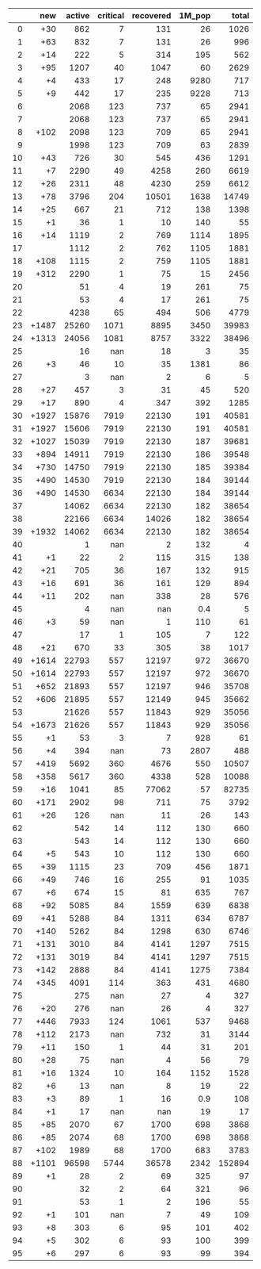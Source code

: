 |    |   new |   active |   critical |   recovered |   1M_pop |   total |
|---:|------:|---------:|-----------:|------------:|---------:|--------:|
|  0 |   +30 |      862 |          7 |         131 |     26   |    1026 |
|  1 |   +63 |      832 |          7 |         131 |     26   |     996 |
|  2 |   +14 |      222 |          5 |         314 |    195   |     562 |
|  3 |   +95 |     1207 |         40 |        1047 |     60   |    2629 |
|  4 |    +4 |      433 |         17 |         248 |   9280   |     717 |
|  5 |    +9 |      442 |         17 |         235 |   9228   |     713 |
|  6 |       |     2068 |        123 |         737 |     65   |    2941 |
|  7 |       |     2068 |        123 |         737 |     65   |    2941 |
|  8 |  +102 |     2098 |        123 |         709 |     65   |    2941 |
|  9 |       |     1998 |        123 |         709 |     63   |    2839 |
| 10 |   +43 |      726 |         30 |         545 |    436   |    1291 |
| 11 |    +7 |     2290 |         49 |        4258 |    260   |    6619 |
| 12 |   +26 |     2311 |         48 |        4230 |    259   |    6612 |
| 13 |   +78 |     3796 |        204 |       10501 |   1638   |   14749 |
| 14 |   +25 |      667 |         21 |         712 |    138   |    1398 |
| 15 |    +1 |       36 |          1 |          10 |    140   |      55 |
| 16 |   +14 |     1119 |          2 |         769 |   1114   |    1895 |
| 17 |       |     1112 |          2 |         762 |   1105   |    1881 |
| 18 |  +108 |     1115 |          2 |         759 |   1105   |    1881 |
| 19 |  +312 |     2290 |          1 |          75 |     15   |    2456 |
| 20 |       |       51 |          4 |          19 |    261   |      75 |
| 21 |       |       53 |          4 |          17 |    261   |      75 |
| 22 |       |     4238 |         65 |         494 |    506   |    4779 |
| 23 | +1487 |    25260 |       1071 |        8895 |   3450   |   39983 |
| 24 | +1313 |    24056 |       1081 |        8757 |   3322   |   38496 |
| 25 |       |       16 |        nan |          18 |      3   |      35 |
| 26 |    +3 |       46 |         10 |          35 |   1381   |      86 |
| 27 |       |        3 |        nan |           2 |      6   |       5 |
| 28 |   +27 |      457 |          3 |          31 |     45   |     520 |
| 29 |   +17 |      890 |          4 |         347 |    392   |    1285 |
| 30 | +1927 |    15876 |       7919 |       22130 |    191   |   40581 |
| 31 | +1927 |    15606 |       7919 |       22130 |    191   |   40581 |
| 32 | +1027 |    15039 |       7919 |       22130 |    187   |   39681 |
| 33 |  +894 |    14911 |       7919 |       22130 |    186   |   39548 |
| 34 |  +730 |    14750 |       7919 |       22130 |    185   |   39384 |
| 35 |  +490 |    14530 |       7919 |       22130 |    184   |   39144 |
| 36 |  +490 |    14530 |       6634 |       22130 |    184   |   39144 |
| 37 |       |    14062 |       6634 |       22130 |    182   |   38654 |
| 38 |       |    22166 |       6634 |       14026 |    182   |   38654 |
| 39 | +1932 |    14062 |       6634 |       22130 |    182   |   38654 |
| 40 |       |        1 |        nan |           2 |    132   |       4 |
| 41 |    +1 |       22 |          2 |         115 |    315   |     138 |
| 42 |   +21 |      705 |         36 |         167 |    132   |     915 |
| 43 |   +16 |      691 |         36 |         161 |    129   |     894 |
| 44 |   +11 |      202 |        nan |         338 |     28   |     576 |
| 45 |       |        4 |        nan |         nan |      0.4 |       5 |
| 46 |    +3 |       59 |        nan |           1 |    110   |      61 |
| 47 |       |       17 |          1 |         105 |      7   |     122 |
| 48 |   +21 |      670 |         33 |         305 |     38   |    1017 |
| 49 | +1614 |    22793 |        557 |       12197 |    972   |   36670 |
| 50 | +1614 |    22793 |        557 |       12197 |    972   |   36670 |
| 51 |  +652 |    21893 |        557 |       12197 |    946   |   35708 |
| 52 |  +606 |    21895 |        557 |       12149 |    945   |   35662 |
| 53 |       |    21626 |        557 |       11843 |    929   |   35056 |
| 54 | +1673 |    21626 |        557 |       11843 |    929   |   35056 |
| 55 |    +1 |       53 |          3 |           7 |    928   |      61 |
| 56 |    +4 |      394 |        nan |          73 |   2807   |     488 |
| 57 |  +419 |     5692 |        360 |        4676 |    550   |   10507 |
| 58 |  +358 |     5617 |        360 |        4338 |    528   |   10088 |
| 59 |   +16 |     1041 |         85 |       77062 |     57   |   82735 |
| 60 |  +171 |     2902 |         98 |         711 |     75   |    3792 |
| 61 |   +26 |      126 |        nan |          11 |     26   |     143 |
| 62 |       |      542 |         14 |         112 |    130   |     660 |
| 63 |       |      543 |         14 |         112 |    130   |     660 |
| 64 |    +5 |      543 |         10 |         112 |    130   |     660 |
| 65 |   +39 |     1115 |         23 |         709 |    456   |    1871 |
| 66 |   +49 |      746 |         16 |         255 |     91   |    1035 |
| 67 |    +6 |      674 |         15 |          81 |    635   |     767 |
| 68 |   +92 |     5085 |         84 |        1559 |    639   |    6838 |
| 69 |   +41 |     5288 |         84 |        1311 |    634   |    6787 |
| 70 |  +140 |     5262 |         84 |        1298 |    630   |    6746 |
| 71 |  +131 |     3010 |         84 |        4141 |   1297   |    7515 |
| 72 |  +131 |     3019 |         84 |        4141 |   1297   |    7515 |
| 73 |  +142 |     2888 |         84 |        4141 |   1275   |    7384 |
| 74 |  +345 |     4091 |        114 |         363 |    431   |    4680 |
| 75 |       |      275 |        nan |          27 |      4   |     327 |
| 76 |   +20 |      276 |        nan |          26 |      4   |     327 |
| 77 |  +446 |     7933 |        124 |        1061 |    537   |    9468 |
| 78 |  +112 |     2173 |        nan |         732 |     31   |    3144 |
| 79 |   +11 |      150 |          1 |          44 |     31   |     201 |
| 80 |   +28 |       75 |        nan |           4 |     56   |      79 |
| 81 |   +16 |     1324 |         10 |         164 |   1152   |    1528 |
| 82 |    +6 |       13 |        nan |           8 |     19   |      22 |
| 83 |    +3 |       89 |          1 |          16 |      0.9 |     108 |
| 84 |    +1 |       17 |        nan |         nan |     19   |      17 |
| 85 |   +85 |     2070 |         67 |        1700 |    698   |    3868 |
| 86 |   +85 |     2074 |         68 |        1700 |    698   |    3868 |
| 87 |  +102 |     1989 |         68 |        1700 |    683   |    3783 |
| 88 | +1101 |    96598 |       5744 |       36578 |   2342   |  152894 |
| 89 |    +1 |       28 |          2 |          69 |    325   |      97 |
| 90 |       |       32 |          2 |          64 |    321   |      96 |
| 91 |       |       53 |          1 |           2 |    196   |      55 |
| 92 |    +1 |      101 |        nan |           7 |     49   |     109 |
| 93 |    +8 |      303 |          6 |          95 |    101   |     402 |
| 94 |    +5 |      302 |          6 |          93 |    100   |     399 |
| 95 |    +6 |      297 |          6 |          93 |     99   |     394 |